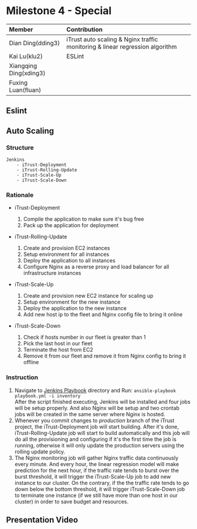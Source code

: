 # Milestone 4 - Special #

| Member                 | Contribution |
| :---                   | :---         |
| Dian Ding(dding3)      | iTrust auto scaling & Nginx traffic monitoring & linear regression algorithm |
| Kai Lu(klu2)           | ESLint |
| Xiangqing Ding(xding3) |  |
| Fuxing Luan(fluan)     |  |

## Eslint ##


## Auto Scaling ##
### Structure
	Jenkins
		- iTrust-Deployment
		- iTrust-Rolling-Update
		- iTrust-Scale-Up
		- iTrust-Scale-Down

### Rationale
* iTrust-Deployment   
	1. Compile the application to make sure it's bug free
	2. Pack up the application for deployment
	
* iTrust-Rolling-Update
	1. Create and provision EC2 instances  
	2. Setup environment for all instances   
	3. Deploy the application to all instances   
	4. Configure Nginx as a reverse proxy and load balancer for all infrastructure instances 
	
* iTrust-Scale-Up   
	1. Create and provision new EC2 instance for scaling up
	2. Setup environment for the new instance
	3. Deploy the application to the new instance
	4. Add new host ip to the fleet and Nginx config file to bring it online
	
* iTrust-Scale-Down   
	1. Check if hosts number in our fleet is greater than 1
	2. Pick the last host in our fleet
	3. Terminate the host from EC2
	4. Remove it from our fleet and remove it from Nginx config to bring it offline

### Instruction
1. Navigate to [Jenkins Playbook](./Deployment/Jenkins) directory and Run: `ansible-playbook playbook.yml -i inventory`  
After the script finished executing, Jenkins will be installed and four jobs will be setup properly. And also Nginx will be setup and two crontab jobs will be created in the same server where Nginx is hosted.
2. Whenever you commit changes to *production* branch of the iTrust project, the iTrust-Deployment job will start building. After it's done, iTrust-Rolling-Update job will start to build automatically and this job will do all the provisioning and configuring if it's the first time the job is running, otherwise it will only update the production servers using the rolling update policy.
3. The Nginx monitoring job will gather Nginx traffic data continuously every minute. And every hour, the linear regression model will make prediction for the next hour, if the traffic rate tends to burst over the burst threshold, it will trigger the iTrust-Scale-Up job to add new instance to our cluster. On the contrary, if the the traffic rate tends to go down below the bottom threshold, it will trigger iTrust-Scale-Down job to terminate one instance (if we still have more than one host in our cluster) in order to save budget and resources. 

	
## Presentation Video ##




